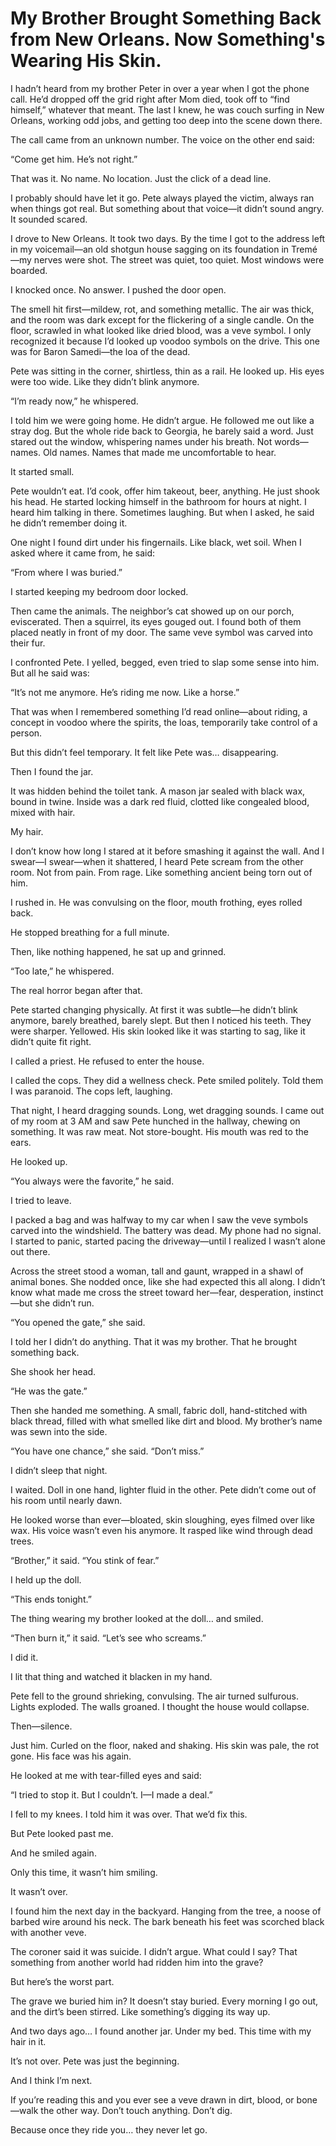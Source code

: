 # My Brother Brought Something Back from New Orleans. Now Something's Wearing His Skin.



I hadn’t heard from my brother Peter in over a year when I got the phone call. He’d dropped off the grid right after Mom died, took off to “find himself,” whatever that meant. The last I knew, he was couch surfing in New Orleans, working odd jobs, and getting too deep into the scene down there.

The call came from an unknown number. The voice on the other end said:

“Come get him. He’s not right.”

That was it. No name. No location. Just the click of a dead line.

I probably should have let it go. Pete always played the victim, always ran when things got real. But something about that voice—it didn’t sound angry. It sounded scared.

I drove to New Orleans. It took two days. By the time I got to the address left in my voicemail—an old shotgun house sagging on its foundation in Tremé—my nerves were shot. The street was quiet, too quiet. Most windows were boarded.

I knocked once. No answer. I pushed the door open.

The smell hit first—mildew, rot, and something metallic. The air was thick, and the room was dark except for the flickering of a single candle. On the floor, scrawled in what looked like dried blood, was a veve symbol. I only recognized it because I’d looked up voodoo symbols on the drive. This one was for Baron Samedi—the loa of the dead.

Pete was sitting in the corner, shirtless, thin as a rail. He looked up. His eyes were too wide. Like they didn’t blink anymore.

“I’m ready now,” he whispered.

I told him we were going home. He didn’t argue. He followed me out like a stray dog. But the whole ride back to Georgia, he barely said a word. Just stared out the window, whispering names under his breath. Not words—names. Old names. Names that made me uncomfortable to hear.


It started small.

Pete wouldn’t eat. I’d cook, offer him takeout, beer, anything. He just shook his head. He started locking himself in the bathroom for hours at night. I heard him talking in there. Sometimes laughing. But when I asked, he said he didn’t remember doing it.

One night I found dirt under his fingernails. Like black, wet soil. When I asked where it came from, he said:

“From where I was buried.”

I started keeping my bedroom door locked.

Then came the animals. The neighbor’s cat showed up on our porch, eviscerated. Then a squirrel, its eyes gouged out. I found both of them placed neatly in front of my door. The same veve symbol was carved into their fur.

I confronted Pete. I yelled, begged, even tried to slap some sense into him. But all he said was:

“It’s not me anymore. He’s riding me now. Like a horse.”

That was when I remembered something I’d read online—about riding, a concept in voodoo where the spirits, the loas, temporarily take control of a person.

But this didn’t feel temporary. It felt like Pete was… disappearing.



Then I found the jar.

It was hidden behind the toilet tank. A mason jar sealed with black wax, bound in twine. Inside was a dark red fluid, clotted like congealed blood, mixed with hair.

My hair.

I don’t know how long I stared at it before smashing it against the wall. And I swear—I swear—when it shattered, I heard Pete scream from the other room. Not from pain. From rage. Like something ancient being torn out of him.

I rushed in. He was convulsing on the floor, mouth frothing, eyes rolled back.

He stopped breathing for a full minute.

Then, like nothing happened, he sat up and grinned.

“Too late,” he whispered.


The real horror began after that.

Pete started changing physically. At first it was subtle—he didn’t blink anymore, barely breathed, barely slept. But then I noticed his teeth. They were sharper. Yellowed. His skin looked like it was starting to sag, like it didn’t quite fit right.

I called a priest. He refused to enter the house.

I called the cops. They did a wellness check. Pete smiled politely. Told them I was paranoid. The cops left, laughing.

That night, I heard dragging sounds. Long, wet dragging sounds. I came out of my room at 3 AM and saw Pete hunched in the hallway, chewing on something. It was raw meat. Not store-bought. His mouth was red to the ears.

He looked up.

“You always were the favorite,” he said.

I tried to leave.

I packed a bag and was halfway to my car when I saw the veve symbols carved into the windshield. The battery was dead. My phone had no signal. I started to panic, started pacing the driveway—until I realized I wasn’t alone out there.

Across the street stood a woman, tall and gaunt, wrapped in a shawl of animal bones. She nodded once, like she had expected this all along. I didn’t know what made me cross the street toward her—fear, desperation, instinct—but she didn’t run.

“You opened the gate,” she said.

I told her I didn’t do anything. That it was my brother. That he brought something back.

She shook her head.

“He was the gate.”

Then she handed me something. A small, fabric doll, hand-stitched with black thread, filled with what smelled like dirt and blood. My brother’s name was sewn into the side.

“You have one chance,” she said. “Don’t miss.”




I didn’t sleep that night.

I waited. Doll in one hand, lighter fluid in the other. Pete didn’t come out of his room until nearly dawn.

He looked worse than ever—bloated, skin sloughing, eyes filmed over like wax. His voice wasn’t even his anymore. It rasped like wind through dead trees.

“Brother,” it said. “You stink of fear.”

I held up the doll.

“This ends tonight.”

The thing wearing my brother looked at the doll… and smiled.

“Then burn it,” it said. “Let’s see who screams.”



I did it.

I lit that thing and watched it blacken in my hand.

Pete fell to the ground shrieking, convulsing. The air turned sulfurous. Lights exploded. The walls groaned. I thought the house would collapse.

Then—silence.

Just him. Curled on the floor, naked  and shaking. His skin was pale, the rot gone. His face was his again.

He looked at me with tear-filled eyes and said:

“I tried to stop it. But I couldn’t. I—I made a deal.”

I fell to my knees. I told him it was over. That we’d fix this.

But Pete looked past me.

And he smiled again.

Only this time, it wasn’t him smiling.


It wasn’t over.

I found him the next day in the backyard. Hanging from the tree, a noose of barbed wire around his neck. The bark beneath his feet was scorched black with another veve.

The coroner said it was suicide. I didn’t argue. What could I say? That something from another world had ridden him into the grave?

But here’s the worst part.

The grave we buried him in? It doesn’t stay buried. Every morning I go out, and the dirt’s been stirred. Like something’s digging its way up.

And two days ago… I found another jar. Under my bed. This time with my hair in it.

It’s not over. Pete was just the beginning.

And I think I’m next.


If you’re reading this and you ever see a veve drawn in dirt, blood, or bone—walk the other way. Don’t touch anything. Don’t dig.

Because once they ride you… they never let go.

